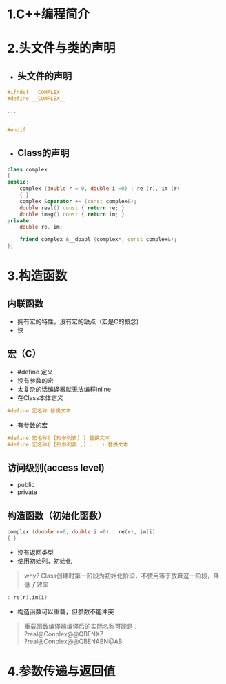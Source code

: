 # 1.C++编程简介
# 2.头文件与类的声明

* ## 头文件的声明  
```cpp
#ifndef __COMPLEX__
#define __COMPLEX__

...


#endif

```
* ## Class的声明

```cpp
class complex
{
public:
    complex (double r = 0, double i =0) : re (r), im (r)
    { }
    complex &operator += (const complex&);
    double real() const { return re; }
    double imag() const { return im; }
private:
    double re, im;

    friend complex &__doapl (complex*, const complex&);
};
```

# 3.构造函数

## 内联函数
* 拥有宏的特性，没有宏的缺点（宏是C的概念)
* 快

## 宏（C）
* #define 定义
* 没有参数的宏
* 太复杂的话编译器就无法编程inline
* 在Class本体定义
```cpp
#define 宏名称 替换文本
```
* 有参数的宏
```cpp
#define 宏名称( [形参列表] ) 替换文本
#define 宏名称( [形参列表 ,] ... ) 替换文本
```
## 访问级别(access level)
* public
* private

## 构造函数（初始化函数）

```cpp
complex (double r=0, double i =0) : re(r), im(i)
{ }
```
* 没有返回类型
* 使用初始列，初始化  
> why? Class创建时第一阶段为初始化阶段，不使用等于放弃这一阶段，降低了效率
```cpp
: re(r),im(i) 
```
* 构造函数可以重载，但参数不能冲突
> 重载函数编译器编译后的实际名称可能是：  
?real@Conplex@@QBENXZ   
?real@Conplex@@QBENABN@AB

# 4.参数传递与返回值